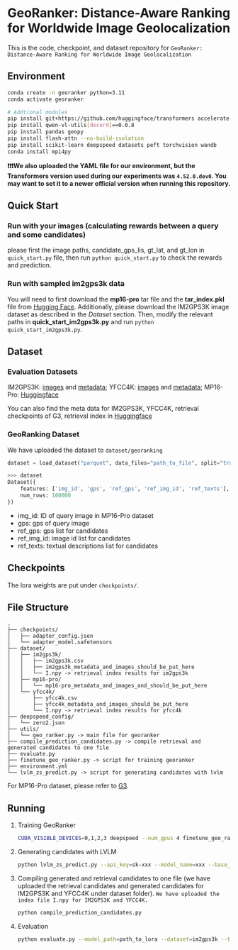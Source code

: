 # GeoRanker: Distance-Aware Ranking for Worldwide Image Geolocalization

This is the code, checkpoint, and dataset repository for `GeoRanker: Distance-Aware Ranking for Worldwide Image Geolocalization`

## Environment

```bash
conda create -n georanker python=3.11
conda activate georanker

# Addtional modules
pip install git+https://github.com/huggingface/transformers accelerate
pip install qwen-vl-utils[decord]==0.0.8
pip install pandas geopy
pip install flash-attn --no-build-isolation
pip install scikit-learn deepspeed datasets peft torchvision wandb
conda install mpi4py
```

**❗❗❗We also uploaded the YAML file for our environment, but the Transformers version used during our experiments was `4.52.0.dev0`. You may want to set it to a newer official version when running this repository.**

## Quick Start

### Run with your images (calculating rewards between a query and some candidates)

please first the image paths, candidate_gps_lis, gt_lat, and gt_lon in `quick_start.py` file, then run `python quick_start.py` to check the rewards and prediction.

### Run with sampled im2gps3k data

You will need to first download the **mp16-pro** tar file and the **tar_index.pkl** file from [Hugging Face](https://huggingface.co/datasets/Jia-py/MP16-Pro). Additionally, please download the IM2GPS3K image dataset as described in the *Dataset* section. Then, modify the relevant paths in **quick_start_im2gps3k.py** and run `python quick_start_im2gps3k.py`.

## Dataset

### Evaluation Datasets

IM2GPS3K: [images](http://www.mediafire.com/file/7ht7sn78q27o9we/im2gps3ktest.zip) and [metadata](https://raw.githubusercontent.com/TIBHannover/GeoEstimation/original_tf/meta/im2gps3k_places365.csv); YFCC4K: [images](http://www.mediafire.com/file/3og8y3o6c9de3ye/yfcc4k.zip) and [metadata](https://github.com/TIBHannover/GeoEstimation/releases/download/pytorch/yfcc25600_places365.csv); MP16-Pro: [Huggingface](https://huggingface.co/datasets/Jia-py/MP16-Pro)

You can also find the meta data for IM2GPS3K, YFCC4K, retrieval checkpoints of G3, retrieval index in [Huggingface](https://huggingface.co/Jia-py/G3-checkpoint)

### GeoRanking Dataset

We have uploaded the dataset to `dataset/georanking`

```python
dataset = load_dataset("parquet", data_files="path_to_file", split="train")

>>> dataset
Dataset({
    features: ['img_id', 'gps', 'ref_gps', 'ref_img_id', 'ref_texts'],
    num_rows: 100000
})
```

* img_id: ID of query image in MP16-Pro dataset
* gps: gps of query image
* ref_gps: gps list for candidates
* ref_img_id: image id list for candidates
* ref_texts: textual descriptions list for candidates

## Checkpoints

The lora weights are put under `checkpoints/`.

## File Structure

```
.
├── checkpoints/
│   ├── adapter_config.json
│   └── adapter_model.safetensors
├── dataset/
│   ├── im2gps3k/
│   │   ├── im2gps3k.csv
│   │   ├── im2gps3k_metadata_and_images_should_be_put_here
│   │   └── I.npy -> retrieval index results for im2gps3k
│   ├── mp16-pro/
│   │   └── mp16-pro_metadata_and_images_and_should_be_put_here
│   └── yfcc4k/
│       ├── yfcc4k.csv
│       ├── yfcc4k_metadata_and_images_should_be_put_here
│       └── I.npy -> retrieval index results for yfcc4k
├── deepspeed_config/
│   └── zero2.json
├── utils/
│   └── geo_ranker.py -> main file for georanker
├── compile_prediction_candidates.py -> compile retrieval and generated candidates to one file
├── evaluate.py
├── finetune_geo_ranker.py -> script for training georanker
├── environment.yml
└── lvlm_zs_predict.py -> script for generating candidates with lvlm
```

For MP16-Pro dataset, please refer to [G3](https://arxiv.org/pdf/2405.14702).

## Running

1. Training GeoRanker

   ```bash
   CUDA_VISIBLE_DEVICES=0,1,2,3 deepspeed --num_gpus 4 finetune_geo_ranker.py --model_path=Qwen/Qwen2-VL-7B-Instruct --model_save_path=xxx --group_size=7
   ```
2. Generating candidates with LVLM

   ```bash
   python lvlm_zs_predict.py --api_key=sk-xxx --model_name=xxx --base_url=xxx --root_path=xxx/dataset/yfcc4k
   ```
3. Compiling generated and retrieval candidates to one file (we have uploaded the retrieval candidates and generated candidates for IM2GPS3K and YFCC4K under dataset folder). `We have uploaded the index file I.npy for IM2GPS3K and YFCC4K.`

   ```bash
   python compile_prediction_candidates.py
   ```
4. Evaluation

   ```bash
   python evaluate.py --model_path=path_to_lora --dataset=im2gps3k --topn=12 --topn_zs=3 --batch_size=4
   ```
